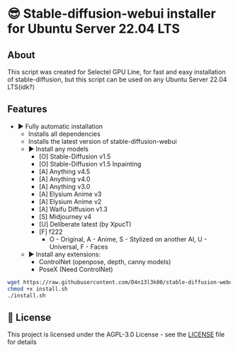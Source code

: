 # 😎 Stable-diffusion-webui installer for Ubuntu Server 22.04 LTS

## About

This script was created for Selectel GPU Line, for fast and easy installation of stable-diffusion, but this script can be used on any Ubuntu Server 22.04 LTS(idk?)

## Features

* ▶️ Fully automatic installation
  * Installs all dependencies
  * Installs the latest version of stable-diffusion-webui
  * ▶️ Install any models
    * [O] Stable-Diffusion v1.5
    * [O] Stable-Diffusion v1.5 Inpainting
    * [A] Anything v4.5
    * [A] Anything v4.0
    * [A] Anything v3.0
    * [A] Elysium Anime v3
    * [A] Elysium Anime v2
    * [A] Waifu Diffusion v1.3
    * [S] Midjourney v4
    * [U] Deliberate latest (by XpucT)
    * [F] f222
      * O - Original, A - Anime, S - Stylized on another AI, U - Universal, F - Faces
  * ▶️ Install any extensions:
    * ControlNet (openpose, depth, canny models)
    * PoseX (Need ControlNet)

```bash
wget https://raw.githubusercontent.com/D4n13l3k00/stable-diffusion-webui-installer/master/install.sh
chmod +x install.sh
./install.sh
```

## 📝 License

This project is licensed under the AGPL-3.0 License - see the [LICENSE](LICENSE) file for details
